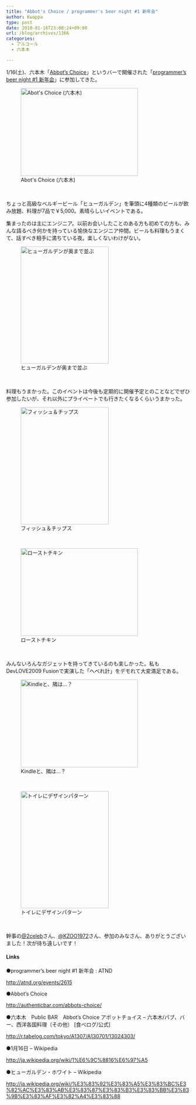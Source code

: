 ```yaml
---
title: "Abbot's Choice / programmer's beer night #1 新年会"
author: Kwappa
type: post
date: 2010-01-16T23:00:24+09:00
url: /blog/archives/1366
categories:
  - アルコール
  - 六本木

---
```

1/16(土)、六本木「<a href="http://authenticbar.com/abbots-choice/" t="">Abbot&#8217;s Choice</a>」というバーで開催された「<a href="http://atnd.org/events/2615" t="">programmer&#8217;s beer night #1 新年会</a>」に参加してきた。
  
<figure id="attachment_1367" aria-describedby="caption-attachment-1367" style="width: 320px" class="wp-caption aligncenter"><img src="/blog/images/2010/01/IMG_1725.jpg" alt="Abot&#039;s Choice (六本木)" title="Abot&#039;s Choice (六本木)" width="320" height="240" class="size-medium wp-image-1367" /><figcaption id="caption-attachment-1367" class="wp-caption-text">Abot's Choice (六本木)</figcaption></figure>
  
<br style="clear:both;" />
  
ちょっと高級なベルギービール「ヒューガルデン」を筆頭に4種類のビールが飲み放題、料理が7品で￥5,000。素晴らしいイベントである。
  
<!--more-->


  
集まったのは主にエンジニア。以前お会いしたことのある方も初めての方も、みんな語るべき何かを持っている愉快なエンジニア仲間。ビールも料理もうまくて、話すべき相手に満ちている夜。楽しくないわけがない。
  
<figure id="attachment_1368" aria-describedby="caption-attachment-1368" style="width: 240px" class="wp-caption aligncenter"><img src="/blog/images/2010/01/IMG_1729.jpg" alt="ヒューガルデンが奥まで並ぶ" title="ヒューガルデンが奥まで並ぶ" width="240" height="320" class="size-medium wp-image-1368" /><figcaption id="caption-attachment-1368" class="wp-caption-text">ヒューガルデンが奥まで並ぶ</figcaption></figure><br style="clear:both;" />
  
料理もうまかった。このイベントは今後も定期的に開催予定とのことなどでぜひ参加したいが、それ以外にプライベートでも行きたくなるくらいうまかった。
  
<figure id="attachment_1370" aria-describedby="caption-attachment-1370" style="width: 240px" class="wp-caption aligncenter"><img src="/blog/images/2010/01/IMG_1733.jpg" alt="フィッシュ＆チップス" title="フィッシュ＆チップス" width="240" height="320" class="size-medium wp-image-1370" /><figcaption id="caption-attachment-1370" class="wp-caption-text">フィッシュ＆チップス</figcaption></figure><br style="clear:both;" />
  
<figure id="attachment_1371" aria-describedby="caption-attachment-1371" style="width: 320px" class="wp-caption aligncenter"><img src="/blog/images/2010/01/IMG_1736.jpg" alt="ローストチキン" title="ローストチキン" width="320" height="240" class="size-medium wp-image-1371" /><figcaption id="caption-attachment-1371" class="wp-caption-text">ローストチキン</figcaption></figure><br style="clear:both;" />
  
みんないろんなガジェットを持ってきているのも楽しかった。私もDevLOVE2009 Fusionで実演した「へべれ計」をデモれて大変満足である。
  
<figure id="attachment_1373" aria-describedby="caption-attachment-1373" style="width: 320px" class="wp-caption aligncenter"><img src="/blog/images/2010/01/IMG_1728.jpg" alt="Kindleと、隣は…？" title="Kindleと、隣は…？" width="320" height="240" class="size-medium wp-image-1373" /><figcaption id="caption-attachment-1373" class="wp-caption-text">Kindleと、隣は…？</figcaption></figure><br style="clear:both;" />
  
<figure id="attachment_1374" aria-describedby="caption-attachment-1374" style="width: 240px" class="wp-caption aligncenter"><img src="/blog/images/2010/01/IMG_1737.jpg" alt="トイレにデザインパターン" title="トイレにデザインパターン" width="240" height="320" class="size-medium wp-image-1374" /><figcaption id="caption-attachment-1374" class="wp-caption-text">トイレにデザインパターン</figcaption></figure><br style="clear:both;" />
  
幹事の<a href="https://twitter.com/2celeb" target="_blank" rel="noopener noreferrer">@2celeb</a>さん、<a href="https://twitter.com/KZOO1972" target="_blank" rel="noopener noreferrer">@KZOO1972</a>さん、参加のみなさん、ありがとうございました！次が待ち遠しいです！

#### Links

●programmer&#8217;s beer night #1 新年会 : ATND
  
http://atnd.org/events/2615
  
●Abbot&#8217;s Choice
  
http://authenticbar.com/abbots-choice/
  
●六本木　Public BAR　Abbot&#8217;s Choice アボットチョイス &#8211; 六本木/パブ、バー、西洋各国料理（その他） [食べログ/公式]
  
http://r.tabelog.com/tokyo/A1307/A130701/13024303/
  
●1月16日 &#8211; Wikipedia
  
http://ja.wikipedia.org/wiki/1%E6%9C%8816%E6%97%A5
  
●ヒューガルデン・ホワイト &#8211; Wikipedia
  
http://ja.wikipedia.org/wiki/%E3%83%92%E3%83%A5%E3%83%BC%E3%82%AC%E3%83%AB%E3%83%87%E3%83%B3%E3%83%BB%E3%83%9B%E3%83%AF%E3%82%A4%E3%83%88
